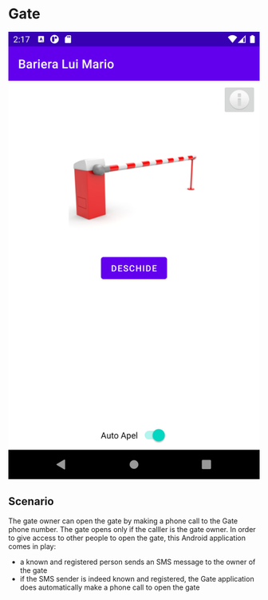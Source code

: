 # Gate

![Main Activity Screenshot](./screenshot_main_activity.png "Main Activity Screenshot")

## Scenario
The gate owner can open the gate by making a phone call to the Gate phone number. The gate opens only if the calller is the gate owner.
In order to give access to other people to open the gate, this Android application comes in play:
* a known and registered person sends an SMS message to the owner of the gate
* if the SMS sender is indeed known and registered, the Gate application does automatically make a phone call to open the gate
